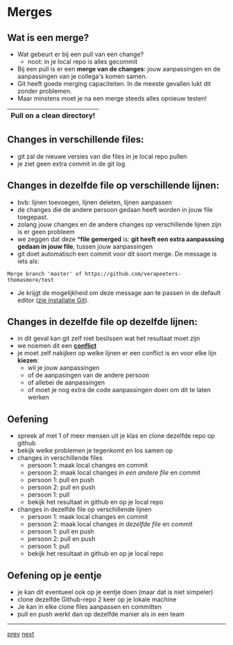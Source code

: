 # Merges

## Wat is een merge? 
* Wat gebeurt er bij een pull van een change?
  * noot: in je local repo is alles gecommit
* Bij een pull is er een **merge van de changes**: jouw aanpassingen en de aanpassingen van je collega's komen samen.  
* Git heeft goede merging capaciteiten. In de meeste gevallen lukt dit zonder problemen.
* Maar minstens moet je na een merge steeds alles opnieuw testen!

| Pull on a clean directory! |
|---|

## Changes in verschillende files: 
* git zal de nieuwe versies van die files in je local repo pullen
* je ziet geen extra commit in de git log 

## Changes in dezelfde file op verschillende lijnen: 
* bvb: lijnen toevoegen, lijnen deleten, lijnen aanpassen
* de changes die de andere persoon gedaan heeft worden in jouw file toegepast.
* zolang jouw changes en de andere changes op verschillende lijnen zijn is er geen probleem 
* we zeggen dat deze ***file gemerged** is: **git heeft een extra aanpasssing gedaan in jouw file**, tussen jouw aanpassingen  
* git doet automatisch een commit voor dit soort merge. De message is iets als:
```
Merge branch 'master' of https://github.com/verapeeters-thomasmore/test
```
* Je krijgt de mogelijkheid om deze message aan te passen in de default editor ([zie installatie Git](../01_getting_started/02_installeer_git.md)).

## Changes in dezelfde file op dezelfde lijnen:
* in dit geval kan git zelf niet beslissen wat het resultaat moet zijn
* we noemen dit een [**conflict**](03_conflicten.md) 
* je moet zelf nakijken op welke lijnen er een conflict is en voor elke lijn **kiezen**:  
  * wil je jouw aanpassingen
  * of de aanpasingen van de andere persoon
  * of allebei de aanpassingen  
  * of moet je nog extra de code aanpassingen doen om dit te laten werken    


## Oefening 
* spreek af met 1 of meer mensen uit je klas en clone dezelfde repo op github
* bekijk welke problemen je tegenkomt en los samen op
* changes in verschillende files  
  * persoon 1: maak local changes en commit 
  * persoon 2: maak local changes _in een andere file_ en commit 
  * persoon 1: pull en push   
  * persoon 2: pull en push  
  * persoon 1: pull 
  * bekijk het resultaat in github en op je local repo 
* changes in dezelfde file op verschillende lijnen 
  * persoon 1: maak local changes en commit
  * persoon 2: maak local changes _in dezelfde file_ en commit
  * persoon 1: pull en push
  * persoon 2: pull en push
  * persoon 1: pull
  * bekijk het resultaat in github en op je local repo
  
## Oefening op je eentje 
* je kan dit eventueel ook op je eentje doen (maar dat is niet simpeler)
* clone dezelfde Github-repo 2 keer op je lokale machine 
* Je kan in elke clone files aanpassen en committen
* pull en push werkt dan op dezelfde manier als in een team 

---
[prev](01_simpele_workflow.md)
[next](03_conflicten.md)

